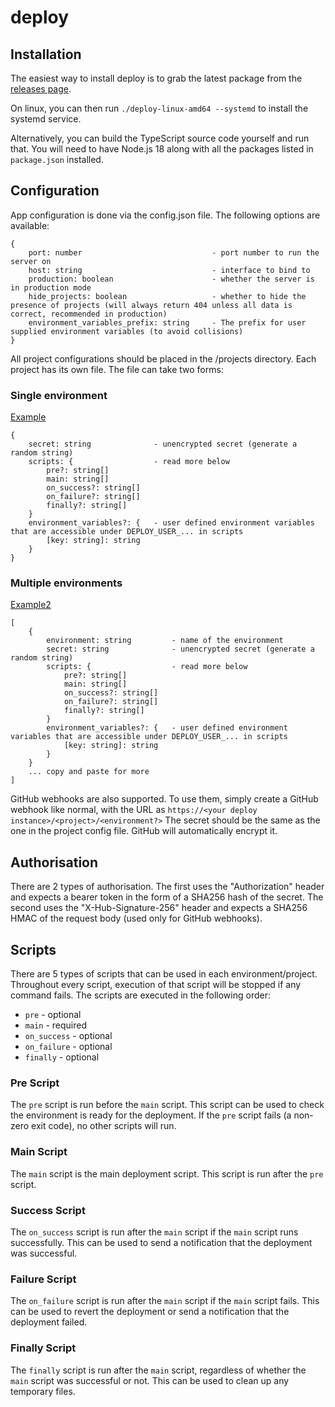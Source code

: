 # deploy

## Installation

The easiest way to install deploy is to grab the latest package from
the [releases page](https://github.com/ben754444/deploy/releases/latest).

On linux, you can then run `./deploy-linux-amd64 --systemd` to install the systemd service.

Alternatively, you can build the TypeScript source code yourself and run that. You will need to have Node.js 18 along
with all the packages listed in `package.json` installed.

## Configuration

App configuration is done via the config.json file. The following options are available:

```
{
    port: number                             - port number to run the server on 
    host: string                             - interface to bind to
    production: boolean                      - whether the server is in production mode
    hide_projects: boolean                   - whether to hide the presence of projects (will always return 404 unless all data is correct, recommended in production)
    environment_variables_prefix: string     - The prefix for user supplied environment variables (to avoid collisions)
}
```

All project configurations should be placed in the /projects directory. Each project has its own file. The file can take
two forms:

### Single environment

[Example](projects/example.json)

```
{
    secret: string              - unencrypted secret (generate a random string)
    scripts: {                  - read more below
        pre?: string[]
        main: string[]
        on_success?: string[]
        on_failure?: string[]
        finally?: string[]
    }
    environment_variables?: {   - user defined environment variables that are accessible under DEPLOY_USER_... in scripts
        [key: string]: string
    }
}

```

### Multiple environments

[Example2](projects/example2.json)

```
[
    {
        environment: string         - name of the environment
        secret: string              - unencrypted secret (generate a random string)
        scripts: {                  - read more below
            pre?: string[]
            main: string[]
            on_success?: string[]
            on_failure?: string[]
            finally?: string[]
        }
        environment_variables?: {   - user defined environment variables that are accessible under DEPLOY_USER_... in scripts
            [key: string]: string
        }
    }
    ... copy and paste for more
]
```

GitHub webhooks are also supported. To use them, simply create a GitHub webhook like normal, with the URL
as `https://<your deploy instance>/<project>/<environment?>` The secret should be the same as the one in the project
config file. GitHub will automatically encrypt it.

## Authorisation

There are 2 types of authorisation. The first uses the "Authorization" header and expects a bearer token in the form of
a SHA256 hash of the secret. The second uses the "X-Hub-Signature-256" header and expects a SHA256 HMAC of the request
body (used only for GitHub webhooks).

## Scripts

There are 5 types of scripts that can be used in each environment/project. Throughout every script, execution of that
script will be stopped if any command fails. The scripts are executed in the following order:

* `pre` - optional
* `main` - required
* `on_success` - optional
* `on_failure` - optional
* `finally` - optional

### Pre Script

The `pre` script is run before the `main` script. This script can be used to check the environment is ready for the
deployment. If the `pre` script fails (a non-zero exit code), no other scripts will run.

### Main Script

The `main` script is the main deployment script. This script is run after the `pre` script.

### Success Script

The `on_success` script is run after the `main` script if the `main` script runs successfully. This can be used to send
a notification that the deployment was successful.

### Failure Script

The `on_failure` script is run after the `main` script if the `main` script fails. This can be used to revert the
deployment or send a notification that the deployment failed.

### Finally Script

The `finally` script is run after the `main` script, regardless of whether the `main` script was successful or not. This
can be used to clean up any temporary files.